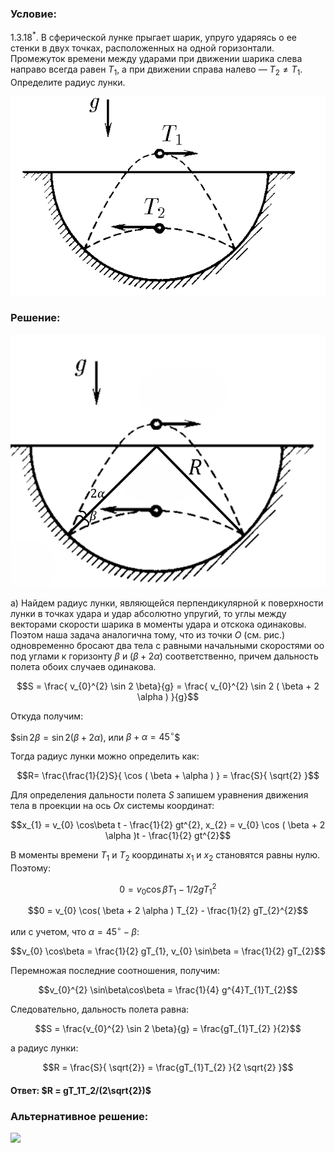 ###  Условие: 

$1.3.18^*.$ В сферической лунке прыгает шарик, упруго ударяясь о ее стенки в двух точках, расположенных на одной горизонтали. Промежуток времени между ударами при движении шарика слева направо всегда равен $T_1$, а при движении справа налево — $T_2 \neq T_1$. Определите радиус лунки. 

![ К задаче 1.3.18 |598x378, 34%](../../img/1.3.18/statement.png)

### Решение:

![|932x747, 42%](../../img/1.3.18/drawing.png) 

a) Найдем радиус лунки, являющейся перпендикулярной к поверхности лунки в точках удара и удар абсолютно упругий, то углы между векторами скорости шарика в моменты удара и отскока одинаковы. Поэтом наша задача аналогична тому, что из точки $O$ (см. рис.) одновременно бросают два тела с равными начальными скоростями oo под углами к горизонту $\beta$ и $( \beta + 2 \alpha )$ соответственно, причем дальность полета обоих случаев одинакова.

$$S = \frac{ v_{0}^{2} \sin 2 \beta}{g} = \frac{ v_{0}^{2} \sin 2 ( \beta + 2 \alpha ) }{g}$$ 

Откуда получим:

$$\sin 2 \beta = \sin 2( \beta + 2 \alpha )$, или $\beta + \alpha = 45^{ \circ}$$ 

Тогда радиус лунки можно определить как:

$$R= \frac{\frac{1}{2}S}{ \cos ( \beta + \alpha ) } = \frac{S}{ \sqrt{2} }$$ 

Для определения дальности полета $S$ запишем уравнения движения тела в проекции на ось $Ox$ системы координат:

$$x_{1} = v_{0} \cos\beta t - \frac{1}{2} gt^{2}, x_{2} = v_{0} \cos ( \beta + 2 \alpha )t - \frac{1}{2} gt^{2}$$ 

В моменты времени $T_{1}$ и $T_{2}$ координаты $x_{1}$ и $x_{2}$ становятся равны нулю. Поэтому:

$$0 = v_{0} \cos\beta T_{1} - 1 /2 gT_{1}^{2}$$ 

$$0 = v_{0} \cos( \beta + 2 \alpha ) T_{2} - \frac{1}{2} gT_{2}^{2}$$ 

или с учетом, что $\alpha = 45^{ \circ} - \beta$:

$$v_{0} \cos\beta = \frac{1}{2} gT_{1}, v_{0} \sin\beta = \frac{1}{2} gT_{2}$$ 

Перемножая последние соотношения, получим:

$$v_{0}^{2} \sin\beta\cos\beta = \frac{1}{4} g^{4}T_{1}T_{2}$$ 

Следовательно, дальность полета равна:

$$S = \frac{v_{0}^{2} \sin 2 \beta}{g} = \frac{gT_{1}T_{2} }{2}$$ 

а радиус лунки:

$$R = \frac{S}{ \sqrt{2}} = \frac{gT_{1}T_{2} }{2 \sqrt{2} }$$ 

####  Ответ: $R = gT_1T_2/(2\sqrt{2})$ 

###  Альтернативное решение: 

![](https://www.youtube.com/embed/-BVTki6YyRs)   

